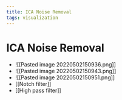 ```yaml
---
title: ICA Noise Removal
tags: visualization
---
```


# ICA Noise Removal
- ![[Pasted image 20220502150936.png]]
- ![[Pasted image 20220502150943.png]]
- ![[Pasted image 20220502150951.png]]
- [[Notch filter]]
- [[High pass filter]]




























